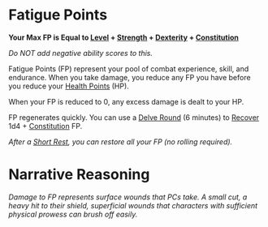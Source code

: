 # Fatigue Points

**Your Max FP is Equal to [Level](Level.md) + [Strength](../Chosen%20Statistics/Strength.md) + [Dexterity](../Chosen%20Statistics/Dexterity.md) + [Constitution](../Chosen%20Statistics/Constitution.md)**

*Do NOT add negative ability scores to this.*

Fatigue Points (FP) represent your pool of combat experience, skill, and endurance. When you take damage, you reduce any FP you have before you reduce your [Health Points](Health%20Points.md) (HP).

When your FP is reduced to 0, any excess damage is dealt to your HP.

FP regenerates quickly. You can use a [Delve Round](../../Game%20Procedures/Round.md#Delve%20Round) (6 minutes) to [Recover](../../Game%20Procedures/Delving.md#Recover) 1d4 + [Constitution](../Chosen%20Statistics/Constitution.md) FP.

*After a [Short Rest](../../Game%20Procedures/Resting.md#Short%20Rest), you can restore all your FP (no rolling required).*

# Narrative Reasoning

*Damage to FP represents surface wounds that PCs take. A small cut, a heavy hit to their shield, superficial wounds that characters with sufficient physical prowess can brush off easily.*

